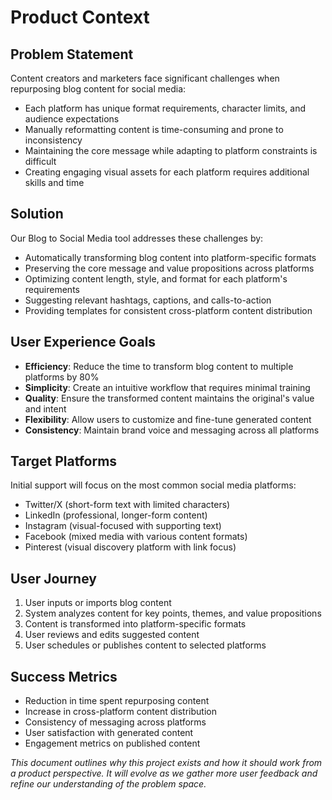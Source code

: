 # Product Context

## Problem Statement
Content creators and marketers face significant challenges when repurposing blog content for social media:
- Each platform has unique format requirements, character limits, and audience expectations
- Manually reformatting content is time-consuming and prone to inconsistency
- Maintaining the core message while adapting to platform constraints is difficult
- Creating engaging visual assets for each platform requires additional skills and time

## Solution
Our Blog to Social Media tool addresses these challenges by:
- Automatically transforming blog content into platform-specific formats
- Preserving the core message and value propositions across platforms
- Optimizing content length, style, and format for each platform's requirements
- Suggesting relevant hashtags, captions, and calls-to-action
- Providing templates for consistent cross-platform content distribution

## User Experience Goals
- **Efficiency**: Reduce the time to transform blog content to multiple platforms by 80%
- **Simplicity**: Create an intuitive workflow that requires minimal training
- **Quality**: Ensure the transformed content maintains the original's value and intent
- **Flexibility**: Allow users to customize and fine-tune generated content
- **Consistency**: Maintain brand voice and messaging across all platforms

## Target Platforms
Initial support will focus on the most common social media platforms:
- Twitter/X (short-form text with limited characters)
- LinkedIn (professional, longer-form content)
- Instagram (visual-focused with supporting text)
- Facebook (mixed media with various content formats)
- Pinterest (visual discovery platform with link focus)

## User Journey
1. User inputs or imports blog content
2. System analyzes content for key points, themes, and value propositions
3. Content is transformed into platform-specific formats
4. User reviews and edits suggested content
5. User schedules or publishes content to selected platforms

## Success Metrics
- Reduction in time spent repurposing content
- Increase in cross-platform content distribution
- Consistency of messaging across platforms
- User satisfaction with generated content
- Engagement metrics on published content

*This document outlines why this project exists and how it should work from a product perspective. It will evolve as we gather more user feedback and refine our understanding of the problem space.*
